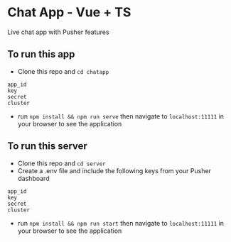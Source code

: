 # Chat App - Vue + TS

Live chat app with Pusher features

## To run this app
- Clone this repo and `cd chatapp`
```
app_id
key
secret
cluster
```

- run `npm install && npm run serve` then navigate to `localhost:11111` in your browser to see the application

## To run this server
- Clone this repo and `cd server`
- Create a .env file and include the following keys from your Pusher dashboard
```
app_id
key
secret
cluster
```

- run `npm install && npm run start` then navigate to `localhost:11111` in your browser to see the application